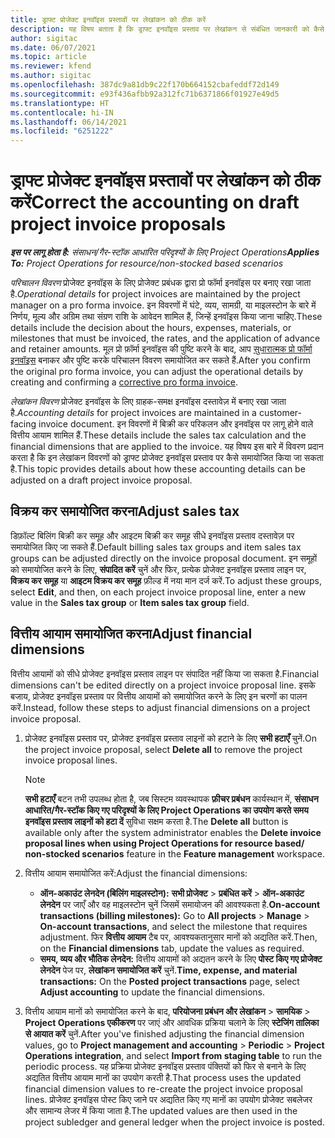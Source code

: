 ```yaml
---
title: ड्राफ्ट प्रोजेक्ट इनवॉइस प्रस्तावों पर लेखांकन को ठीक करें
description: यह विषय बताता है कि ड्राफ्ट इनवॉइस प्रस्ताव पर लेखांकन से संबंधित जानकारी को कैसे समायोजित किया जाए.
author: sigitac
ms.date: 06/07/2021
ms.topic: article
ms.reviewer: kfend
ms.author: sigitac
ms.openlocfilehash: 387dc9a81db9c22f170b664152cbafeddf72d149
ms.sourcegitcommit: e93f436afbb92a312fc71b6371866f01927e49d5
ms.translationtype: HT
ms.contentlocale: hi-IN
ms.lasthandoff: 06/14/2021
ms.locfileid: "6251222"
---
```

# <a name="correct-the-accounting-on-draft-project-invoice-proposals"></a><span data-ttu-id="6ab79-103">ड्राफ्ट प्रोजेक्ट इनवॉइस प्रस्तावों पर लेखांकन को ठीक करें</span><span class="sxs-lookup"><span data-stu-id="6ab79-103">Correct the accounting on draft project invoice proposals</span></span>

<span data-ttu-id="6ab79-104">_**इस पर लागू होता है:** संसाधन/गैर-स्टॉक आधारित परिदृश्यों के लिए Project Operations_</span><span class="sxs-lookup"><span data-stu-id="6ab79-104">_**Applies To:** Project Operations for resource/non-stocked based scenarios_</span></span>

<span data-ttu-id="6ab79-105">*परिचालन विवरण* प्रोजेक्ट इनवॉइस के लिए प्रोजेक्ट प्रबंधक द्वारा प्रो फॉर्मा इनवॉइस पर बनाए रखा जाता है.</span><span class="sxs-lookup"><span data-stu-id="6ab79-105">*Operational details* for project invoices are maintained by the project manager on a pro forma invoice.</span></span> <span data-ttu-id="6ab79-106">इन विवरणों में घंटे, व्यय, सामग्री, या माइलस्टोन के बारे में निर्णय, मूल्य और अग्रिम तथा संग्रण राशि के आवेदन शामिल हैं, जिन्हें इनवॉइस किया जाना चाहिए.</span><span class="sxs-lookup"><span data-stu-id="6ab79-106">These details include the decision about the hours, expenses, materials, or milestones that must be invoiced, the rates, and the application of advance and retainer amounts.</span></span> <span data-ttu-id="6ab79-107">मूल प्रो फ़ॉर्मा इनवॉइस की पुष्टि करने के बाद, आप [सुधारात्मक प्रो फॉर्मा इनवॉइस](../proforma-invoicing/corrective-invoices.md) बनाकर और पुष्टि करके परिचालन विवरण समायोजित कर सकते हैं.</span><span class="sxs-lookup"><span data-stu-id="6ab79-107">After you confirm the original pro forma invoice, you can adjust the operational details by creating and confirming a [corrective pro forma invoice](../proforma-invoicing/corrective-invoices.md).</span></span>

<span data-ttu-id="6ab79-108">*लेखांकन विवरण* प्रोजेक्ट इनवॉइस के लिए ग्राहक-समक्ष इनवॉइस दस्तावेज़ में बनाए रखा जाता है.</span><span class="sxs-lookup"><span data-stu-id="6ab79-108">*Accounting details* for project invoices are maintained in a customer-facing invoice document.</span></span> <span data-ttu-id="6ab79-109">इन विवरणों में बिक्री कर परिकलन और इनवॉइस पर लागू होने वाले वित्तीय आयाम शामिल हैं.</span><span class="sxs-lookup"><span data-stu-id="6ab79-109">These details include the sales tax calculation and the financial dimensions that are applied to the invoice.</span></span> <span data-ttu-id="6ab79-110">यह विषय इस बारे में विवरण प्रदान करता है कि इन लेखांकन विवरणों को ड्राफ्ट प्रोजेक्ट इनवॉइस प्रस्ताव पर कैसे समायोजित किया जा सकता है.</span><span class="sxs-lookup"><span data-stu-id="6ab79-110">This topic provides details about how these accounting details can be adjusted on a draft project invoice proposal.</span></span>

## <a name="adjust-sales-tax"></a><span data-ttu-id="6ab79-111">विक्रय कर समायोजित करना</span><span class="sxs-lookup"><span data-stu-id="6ab79-111">Adjust sales tax</span></span>

<span data-ttu-id="6ab79-112">डिफ़ॉल्ट बिलिंग बिक्री कर समूह और आइटम बिक्री कर समूह सीधे इनवॉइस प्रस्ताव दस्तावेज़ पर समायोजित किए जा सकते हैं.</span><span class="sxs-lookup"><span data-stu-id="6ab79-112">Default billing sales tax groups and item sales tax groups can be adjusted directly on the invoice proposal document.</span></span> <span data-ttu-id="6ab79-113">इन समूहों को समायोजित करने के लिए, **संपादित करें** चुनें और फिर, प्रत्येक प्रोजेक्ट इनवॉइस प्रस्ताव लाइन पर, **विक्रय कर समूह** या **आइटम विक्रय कर समूह** फ़ील्ड में नया मान दर्ज करें.</span><span class="sxs-lookup"><span data-stu-id="6ab79-113">To adjust these groups, select **Edit**, and then, on each project invoice proposal line, enter a new value in the **Sales tax group** or **Item sales tax group** field.</span></span>

## <a name="adjust-financial-dimensions"></a><span data-ttu-id="6ab79-114">वित्तीय आयाम समायोजित करना</span><span class="sxs-lookup"><span data-stu-id="6ab79-114">Adjust financial dimensions</span></span>

<span data-ttu-id="6ab79-115">वित्तीय आयामों को सीधे प्रोजेक्ट इनवॉइस प्रस्ताव लाइन पर संपादित नहीं किया जा सकता है.</span><span class="sxs-lookup"><span data-stu-id="6ab79-115">Financial dimensions can't be edited directly on a project invoice proposal line.</span></span> <span data-ttu-id="6ab79-116">इसके बजाय, प्रोजेक्ट इनवॉइस प्रस्ताव पर वित्तीय आयामों को समायोजित करने के लिए इन चरणों का पालन करें.</span><span class="sxs-lookup"><span data-stu-id="6ab79-116">Instead, follow these steps to adjust financial dimensions on a project invoice proposal.</span></span>

1. <span data-ttu-id="6ab79-117">प्रोजेक्ट इनवॉइस प्रस्ताव पर, प्रोजेक्ट इनवॉइस प्रस्ताव लाइनों को हटाने के लिए **सभी हटाएँ** चुनें.</span><span class="sxs-lookup"><span data-stu-id="6ab79-117">On the project invoice proposal, select **Delete all** to remove the project invoice proposal lines.</span></span>

    > [!NOTE]
    > <span data-ttu-id="6ab79-118">**सभी हटाएँ** बटन तभी उपलब्ध होता है, जब सिस्टम व्यवस्थापक **फ़ीचर प्रबंधन** कार्यस्थान में, **संसाधन आधारित/गैर-स्टॉक किए गए परिदृश्यों के लिए Project Operations का उपयोग करते समय इनवॉइस प्रस्ताव लाइनों को हटा दें** सुविधा सक्षम करता है.</span><span class="sxs-lookup"><span data-stu-id="6ab79-118">The **Delete all** button is available only after the system administrator enables the **Delete invoice proposal lines when using Project Operations for resource based/ non-stocked scenarios** feature in the **Feature management** workspace.</span></span>

2. <span data-ttu-id="6ab79-119">वित्तीय आयाम समायोजित करें:</span><span class="sxs-lookup"><span data-stu-id="6ab79-119">Adjust the financial dimensions:</span></span>

    - <span data-ttu-id="6ab79-120">**ऑन-अकाउंट लेनदेन (बिलिंग माइलस्टोन):** **सभी प्रोजेक्ट** \> **प्रबंधित करें** \> **ऑन-अकाउंट लेनदेन** पर जाएँ और वह माइलस्टोन चुनें जिसमें समायोजन की आवश्यकता है.</span><span class="sxs-lookup"><span data-stu-id="6ab79-120">**On-account transactions (billing milestones):** Go to **All projects** \> **Manage** \> **On-account transactions**, and select the milestone that requires adjustment.</span></span> <span data-ttu-id="6ab79-121">फिर **वित्तीय आयाम** टैब पर, आवश्यकतानुसार मानों को अद्यतित करें.</span><span class="sxs-lookup"><span data-stu-id="6ab79-121">Then, on the **Financial dimensions** tab, update the values as required.</span></span>
    - <span data-ttu-id="6ab79-122">**समय, व्यय और भौतिक लेनदेन:** वित्तीय आयामों को अद्यतन करने के लिए **पोस्ट किए गए प्रोजेक्ट लेनदेन** पेज पर, **लेखांकन समायोजित करें** चुनें.</span><span class="sxs-lookup"><span data-stu-id="6ab79-122">**Time, expense, and material transactions:** On the **Posted project transactions** page, select **Adjust accounting** to update the financial dimensions.</span></span>

3. <span data-ttu-id="6ab79-123">वित्तीय आयाम मानों को समायोजित करने के बाद, **परियोजना प्रबंधन और लेखांकन** \> **सामयिक** \> **Project Operations एकीकरण** पर जाएं और आवधिक प्रक्रिया चलाने के लिए **स्टेजिंग तालिका से आयात करें** चुनें.</span><span class="sxs-lookup"><span data-stu-id="6ab79-123">After you've finished adjusting the financial dimension values, go to **Project management and accounting** \> **Periodic** \> **Project Operations integration**, and select **Import from staging table** to run the periodic process.</span></span> <span data-ttu-id="6ab79-124">यह प्रक्रिया प्रोजेक्ट इनवॉइस प्रस्ताव पंक्तियों को फिर से बनाने के लिए अद्यतित वित्तीय आयाम मानों का उपयोग करती है.</span><span class="sxs-lookup"><span data-stu-id="6ab79-124">That process uses the updated financial dimension values to re-create the project invoice proposal lines.</span></span> <span data-ttu-id="6ab79-125">प्रोजेक्ट इनवॉइस पोस्ट किए जाने पर अद्यतित किए गए मानों का उपयोग प्रोजेक्ट सबलेजर और सामान्य लेजर में किया जाता है.</span><span class="sxs-lookup"><span data-stu-id="6ab79-125">The updated values are then used in the project subledger and general ledger when the project invoice is posted.</span></span>
